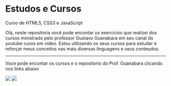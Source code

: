 # <h1>Estudos e Cursos</h1>
Curso de HTML5, CSS3 e JavaScript

Olá, neste repositoria você pode encontar os exercicios que realizei dos cursos ministrado pelo professor Gustavo Guanabara em seu canal do youtube curos em video.
Estou utilizando os seus cursos para estudar e reforçar meus conceitos nas mais diversas linguagens e seus conteudos.
<div>
  <hr>
  <p>Voce pode encontar os cursos e o repositorio do Prof. Guanabara clicando nos links abaixo</p>
  <a href = "https://www.youtube.com/@CursoemVideo" target="_blank" rel="external"><img src="https://img.shields.io/badge/-Youtube-%23E4405F?style=for-the-badge&logo=youtube&logoColor=white" target="_blank" rel="external"></a>
  <a href = "https://github.com/gustavoguanabara" target="_blank" rel="external"><img src="https://img.shields.io/badge/-github-%23333?style=for-the-badge&logo=github&logoColor=white" target="_blank" rel="external"></a>
</div>
